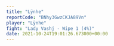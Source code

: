 ```yaml
---
title: "Lÿnhe"
reportCode: "BNhy3GwzCKJA89Vn"
player: "Lÿnhe"
fight: "Lady Vashj - Wipe 1 (4%)"
date: 2021-10-24T19:01:26.673000+00:00
---
```

